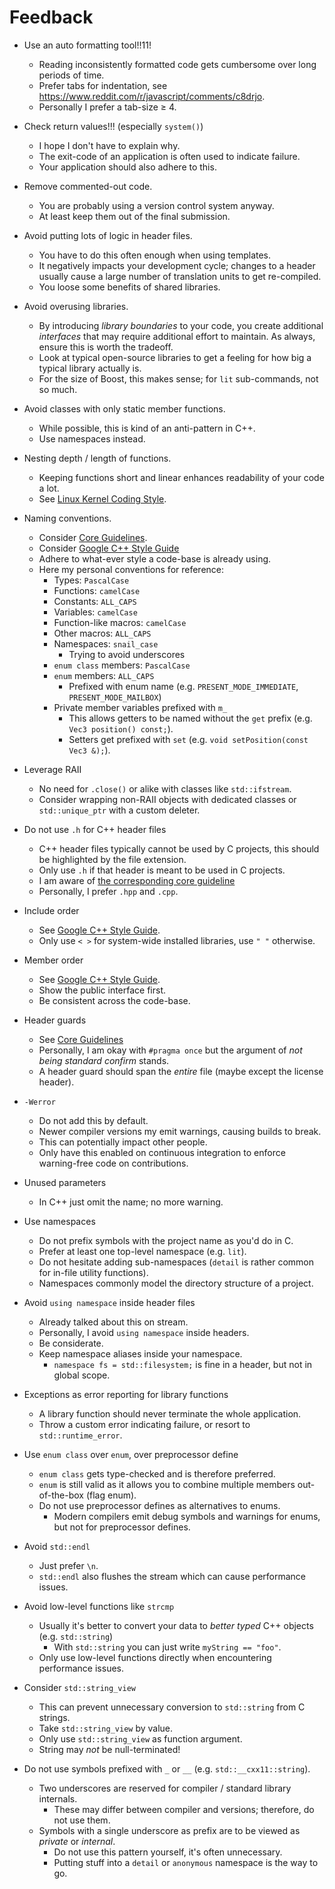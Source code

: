 # Feedback

- Use an auto formatting tool!!11!
    - Reading inconsistently formatted code gets cumbersome over long periods of time.
    - Prefer tabs for indentation, see <https://www.reddit.com/r/javascript/comments/c8drjo>.
    - Personally I prefer a tab-size ≥ 4.

- Check return values!!! (especially `system()`)
    - I hope I don't have to explain why.
    - The exit-code of an application is often used to indicate failure.
    - Your application should also adhere to this.

- Remove commented-out code.
    - You are probably using a version control system anyway.
    - At least keep them out of the final submission.

- Avoid putting lots of logic in header files.
    - You have to do this often enough when using templates.
    - It negatively impacts your development cycle; changes to a header usually cause a large number of translation units to get re-compiled.
    - You loose some benefits of shared libraries.

- Avoid overusing libraries.
    - By introducing *library boundaries* to your code, you create additional *interfaces* that may require additional effort to maintain. 
      As always, ensure this is worth the tradeoff.
    - Look at typical open-source libraries to get a feeling for how big a typical library actually is.
    - For the size of Boost, this makes sense; for `lit` sub-commands, not so much.

- Avoid classes with only static member functions.
    - While possible, this is kind of an anti-pattern in C++.
    - Use namespaces instead.

- Nesting depth / length of functions.
    - Keeping functions short and linear enhances readability of your code a lot.
    - See [Linux Kernel Coding Style](https://www.kernel.org/doc/html/v4.10/process/coding-style.html#functions).

- Naming conventions.
    - Consider [Core Guidelines](https://isocpp.github.io/CppCoreGuidelines/CppCoreGuidelines#nl-naming-and-layout-rules).
    - Consider [Google C++ Style Guide](https://google.github.io/styleguide/cppguide.html#Naming)
    - Adhere to what-ever style a code-base is already using.
    - Here my personal conventions for reference:
        - Types: `PascalCase`
        - Functions: `camelCase`
        - Constants: `ALL_CAPS`
        - Variables: `camelCase`
        - Function-like macros: `camelCase`
        - Other macros: `ALL_CAPS`
        - Namespaces: `snail_case`
            - Trying to avoid underscores
        - `enum class` members: `PascalCase`
        - `enum` members: `ALL_CAPS`
            - Prefixed with enum name (e.g. `PRESENT_MODE_IMMEDIATE`, `PRESENT_MODE_MAILBOX`)
        - Private member variables prefixed with `m_`
            - This allows getters to be named without the `get` prefix (e.g. `Vec3 position() const;`).
            - Setters get prefixed with `set` (e.g. `void setPosition(const Vec3 &);`).

- Leverage RAII
    - No need for `.close()` or alike with classes like `std::ifstream`.
    - Consider wrapping non-RAII objects with dedicated classes or `std::unique_ptr` with a custom deleter.

- Do not use `.h` for C++ header files
    - C++ header files typically cannot be used by C projects, this should be highlighted by the file extension.
    - Only use `.h` if that header is meant to be used in C projects.
    - I am aware of [the corresponding core guideline](https://isocpp.github.io/CppCoreGuidelines/CppCoreGuidelines#sf1-use-a-cpp-suffix-for-code-files-and-h-for-interface-files-if-your-project-doesnt-already-follow-another-convention)
    - Personally, I prefer `.hpp` and `.cpp`.

- Include order
    - See [Google C++ Style Guide](https://google.github.io/styleguide/cppguide.html#Names_and_Order_of_Includes).
    - Only use `< >` for system-wide installed libraries, use `" "` otherwise.

- Member order
    - See [Google C++ Style Guide](https://google.github.io/styleguide/cppguide.html#Declaration_Order).
    - Show the public interface first.
    - Be consistent across the code-base.

- Header guards
    - See [Core Guidelines](https://isocpp.github.io/CppCoreGuidelines/CppCoreGuidelines#sf8-use-include-guards-for-all-h-files)
    - Personally, I am okay with `#pragma once` but the argument of *not being standard confirm* stands.
    - A header guard should span the *entire* file (maybe except the license header).

- `-Werror`
    - Do not add this by default.
    - Newer compiler versions my emit warnings, causing builds to break.
    - This can potentially impact other people.
    - Only have this enabled on continuous integration to enforce warning-free code on contributions.

- Unused parameters
    - In C++ just omit the name; no more warning.

- Use namespaces
    - Do not prefix symbols with the project name as you'd do in C.
    - Prefer at least one top-level namespace (e.g. `lit`).
    - Do not hesitate adding sub-namespaces (`detail` is rather common for in-file utility functions).
    - Namespaces commonly model the directory structure of a project.

- Avoid `using namespace` inside header files
    - Already talked about this on stream.
    - Personally, I avoid `using namespace` inside headers.
    - Be considerate.
    - Keep namespace aliases inside your namespace.
        - `namespace fs = std::filesystem;` is fine in a header, but not in global scope.

- Exceptions as error reporting for library functions
    - A library function should never terminate the whole application.
    - Throw a custom error indicating failure, or resort to `std::runtime_error`.

- Use `enum class` over `enum`, over preprocessor define
    - `enum class` gets type-checked and is therefore preferred.
    - `enum` is still valid as it allows you to combine multiple members out-of-the-box (flag enum).
    - Do not use preprocessor defines as alternatives to enums.
        - Modern compilers emit debug symbols and warnings for enums, but not for preprocessor defines.

- Avoid `std::endl`
    - Just prefer `\n`.
    - `std::endl` also flushes the stream which can cause performance issues.

- Avoid low-level functions like `strcmp`
    - Usually it's better to convert your data to *better typed* C++ objects (e.g. `std::string`)
        - With `std::string` you can just write `myString == "foo"`.
    - Only use low-level functions directly when encountering performance issues.

- Consider `std::string_view`
    - This can prevent unnecessary conversion to `std::string` from C strings.
    - Take `std::string_view` by value.
    - Only use `std::string_view` as function argument.
    - String may *not* be null-terminated!

- Do not use symbols prefixed with `_` or `__` (e.g. `std::__cxx11::string`).
    - Two underscores are reserved for compiler / standard library internals.
        - These may differ between compiler and versions; therefore, do not use them.
    - Symbols with a single underscore as prefix are to be viewed as *private* or *internal*.
        - Do not use this pattern yourself, it's often unnecessary.
        - Putting stuff into a `detail` or `anonymous` namespace is the way to go.
